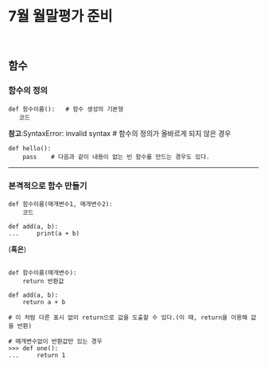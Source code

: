 
# 7월 월말평가 준비
<br/>

## 함수

### 함수의 정의

```
def 함수이름():   # 함수 생성의 기본형
   코드
```
**참고**:SyntaxError: invalid syntax    # 함수의 정의가 올바르게 되지 않은 경우
```
def hello():
    pass    # 다음과 같이 내용이 없는 빈 함수를 만드는 경우도 있다.
```
---
### 본격적으로 함수 만들기

```
def 함수이름(매개변수1, 매개변수2):
    코드
```
```
def add(a, b):
...     print(a + b)

```
(**혹은**)
```

def 함수이름(매개변수):
    return 반환값
    
def add(a, b):
    return a + b

# 이 처럼 다른 표시 없이 return으로 값을 도출할 수 있다.(이 때, return을 이용해 값을 반환)

# 매개변수없이 반환값만 있는 경우
>>> def one():
...     return 1




```




















```

